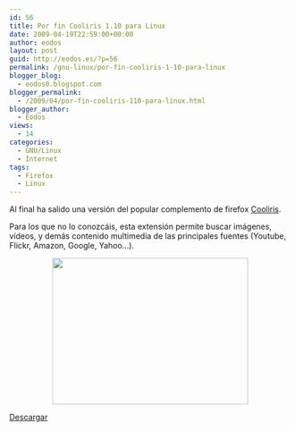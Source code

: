 ```yaml
---
id: 56
title: Por fin Cooliris 1.10 para Linux
date: 2009-04-19T22:59:00+00:00
author: eodos
layout: post
guid: http://eodos.es/?p=56
permalink: /gnu-linux/por-fin-cooliris-1-10-para-linux
blogger_blog:
  - eodos0.blogspot.com
blogger_permalink:
  - /2009/04/por-fin-cooliris-110-para-linux.html
blogger_author:
  - Eodos
views:
  - 14
categories:
  - GNU/Linux
  - Internet
tags:
  - Firefox
  - Linux
---
```

Al final ha salido una versión del popular complemento de firefox [Cooliris](http://cooliris.com/).

Para los que no lo conozcáis, esta extensión permite buscar imágenes, vídeos, y demás contenido multimedia de las principales fuentes (Youtube, Flickr, Amazon, Google, Yahoo...).

<a href="https://i2.wp.com/1.bp.blogspot.com/_H4ctsPRjMs8/SeuTMHG3CqI/AAAAAAAAACA/oXzCCJKAgf4/s1600-h/phpvOfXVPPM.jpg" data-rel="lightbox-0" title=""><img id="BLOGGER_PHOTO_ID_5326512820571277986" style="display: block; margin: 0px auto 10px; text-align: center; cursor: hand; width: 350px; height: 262px;" src="https://i0.wp.com/1.bp.blogspot.com/_H4ctsPRjMs8/SeuTMHG3CqI/AAAAAAAAACA/oXzCCJKAgf4/s400/phpvOfXVPPM.jpg" alt="" border="0" data-recalc-dims="1" /></a>

[Descargar](http://cooliris.com)